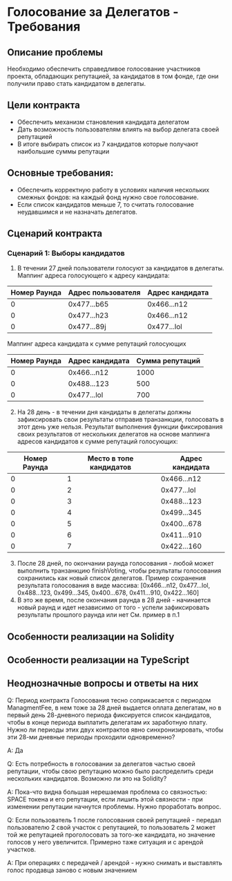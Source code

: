 # Голосование за Делегатов - Требования

## Описание проблемы
Необходимо обеспечить справедливое голосование участников проекта, обладающих репутацией, за кандидатов в том фонде, где они получили право стать кандидатом в делегаты.

## Цели контракта
- Обеспечить механизм становления кандидата делегатом
- Дать возможность пользователям влиять на выбор делегата своей репутацией
- В итоге выбирать список из 7 кандидатов которые получают наибольшие суммы репутации

## Основные требования:
- Обеспечить корректную работу в условиях наличия нескольких смежных фондов: на каждый фонд нужно свое голосование.
- Если список кандидатов меньше 7, то считать голосование неудавшимся и не назначать делегатов.

## Сценарий контракта
### Сценарий 1: Выборы кандидатов
1. В течении 27 дней пользователи голосуют за кандидатов в делегаты.
Маппинг адреса голосующего к адресу кандидата:

| Номер Раунда | Адрес пользователя | Адрес кандидата |
| ---------- | -------------- | --------------- |
| 0 | 0x477...b65 | 0x466...n12 |
| 0 | 0x477...h23 | 0x466...n12 |
| 0 | 0x477...89j | 0x477...lol |

Маппинг адреса кандидата к сумме репутаций голосующих

| Номер Раунда | Адрес кандидата | Сумма репутаций |
| ---------- | -------------- | --------------- |
| 0 | 0x466...n12 | 1000 |
| 0 | 0x488...123 | 500 |
| 0 | 0x477...lol | 700 |

2. На 28 день - в течении дня кандидаты в делегаты должны зафиксировать свои результаты отправив транзанкции, голосовать в этот день уже нельзя.
Результат выполнения функции фиксирования своих результатов от нескольких делегатов на основе маппинга адресов кандидатов к сумме репутаций голосующих:

| Номер Раунда | Место в топе кандидатов | Адрес кандидата |
| ---------- | -------------- | --------------- |
| 0 | 1 | 0x466...n12 |
| 0 | 2 | 0x477...lol |
| 0 | 3 | 0x488...123 |
| 0 | 4 | 0x499...345 |
| 0 | 5 | 0x400...678 |
| 0 | 6 | 0x411...910 |
| 0 | 7 | 0x422...160 |

3. После 28 дней, по окончании раунда голосования - любой может выполнить транзанкцию finishVoting, чтобы результаты голосования сохранились как новый список делегатов.
Пример сохранения результата голосования в виде массива:
[0x466...n12, 0x477...lol, 0x488...123, 0x499...345, 0x400...678, 0x411...910, 0x422...160]
4. В это же время, после окончания раунда в 28 дней - начинается новый раунд и идет независимо от того - успели зафиксировать результаты прошлого раунда или нет
См. пример в п.1

## Особенности реализации на Solidity

## Особенности реализации на TypeScript

## Неоднозначные вопросы и ответы на них
Q: Период контракта Голосования тесно соприкасается с периодом ManagmentFee, в нем тоже за 28 дней выдается оплата делегатам, но в первый день 28-дневного периода фиксируется список кандидатов, чтобы в конце периода выплатить делегатам их заработную плату. Нужно ли периоды этих двух контрактов явно синхронизировать, чтобы эти 28-ми дневные периоды проходили одновременно?

A: Да

Q: Есть потребность в голосовании за делегатов частью своей репутации, чтобы свою репутацию можно было распределить среди нескольких кандидатов. Возможно ли это на Solidity?

A: Пока-что видна большая нерешаемая проблема со связностью: SPACE токена и его репутации, если лишить этой связности - при изменении репутации начнутся проблемы. Нужно проработать вопрос.

Q: Если пользователь 1 после голосования своей репутацией - передал пользователю 2 свой участок с репутацией, то пользователь 2 может той же репутацией проголосовать за того-же кандидата, но значение голосов у него увеличится. Примерно таже ситуация и с арендой участков.

A: При операциях с передачей / арендой - нужно снимать и выставлять голос продавца заново с новым значением